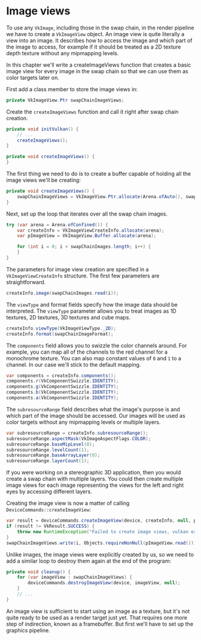 # Image views

To use any `VkImage`, including those in the swap chain, in the render pipeline we have to create a `VkImageView` object. An image view is quite literally a view into an image. It describes how to access the image and which part of the image to access, for example if it should be treated as a 2D texture depth texture without any mipmapping levels.

In this chapter we'll write a createImageViews function that creates a basic image view for every image in the swap chain so that we can use them as color targets later on.

First add a class member to store the image views in:

```java
private VkImageView.Ptr swapChainImageViews;
```

Create the `createImageViews` function and call it right after swap chain creation.

```java
private void initVulkan() {
    // ...
    createImageViews();
}

private void createImageViews() {
}
```

The first thing we need to do is to create a buffer capable of holding all the image views we'll be creating:

```java
private void createImageViews() {
    swapChainImageViews = VkImageView.Ptr.allocate(Arena.ofAuto(), swapChainImages.size());
}
```

Next, set up the loop that iterates over all the swap chain images.

```java
try (var arena = Arena.ofConfined()) {
    var createInfo = VkImageViewCreateInfo.allocate(arena);
    var pImageView = VkImageView.Buffer.allocate(arena);

    for (int i = 0; i < swapChainImages.length; i++) {
    }
}
```

The parameters for image view creation are specified in a `VkImageViewCreateInfo` structure. The first few parameters are straightforward.

```java
createInfo.image(swapChainImages.read(i));
```

The `viewType` and format fields specify how the image data should be interpreted. The `viewType` parameter allows you to treat images as 1D textures, 2D textures, 3D textures and cube maps.

```java
createInfo.viewType(VkImageViewType._2D);
createInfo.format(swapChainImageFormat);
```

The `components` field allows you to swizzle the color channels around. For example, you can map all of the channels to the red channel for a monochrome texture. You can also map constant values of `0` and `1` to a channel. In our case we'll stick to the default mapping.

```java
var components = createInfo.components();
components.r(VkComponentSwizzle.IDENTITY);
components.g(VkComponentSwizzle.IDENTITY);
components.b(VkComponentSwizzle.IDENTITY);
components.a(VkComponentSwizzle.IDENTITY);
```

The `subresourceRange` field describes what the image's purpose is and which part of the image should be accessed. Our images will be used as color targets without any mipmapping levels or multiple layers.

```java
var subresourceRange = createInfo.subresourceRange();
subresourceRange.aspectMask(VkImageAspectFlags.COLOR);
subresourceRange.baseMipLevel(0);
subresourceRange.levelCount(1);
subresourceRange.baseArrayLayer(0);
subresourceRange.layerCount(1);
```

If you were working on a stereographic 3D application, then you would create a swap chain with multiple layers. You could then create multiple image views for each image representing the views for the left and right eyes by accessing different layers.

Creating the image view is now a matter of calling `DeviceCommands::createImageView`:

```java
var result = deviceCommands.createImageView(device, createInfo, null, pImageView);
if (result != VkResult.SUCCESS) {
    throw new RuntimeException("Failed to create image views, vulkan error code: " + VkResult.explain(result));
}
swapChainImageViews.write(i, Objects.requireNonNull(pImageView.read()));
```

Unlike images, the image views were explicitly created by us, so we need to add a similar loop to destroy them again at the end of the program:

```java
private void cleanup() {
    for (var imageView : swapChainImageViews) {
        deviceCommands.destroyImageView(device, imageView, null);
    }
    // ...
}
```

An image view is sufficient to start using an image as a texture, but it's not quite ready to be used as a render target just yet. That requires one more step of indirection, known as a framebuffer. But first we'll have to set up the graphics pipeline.
